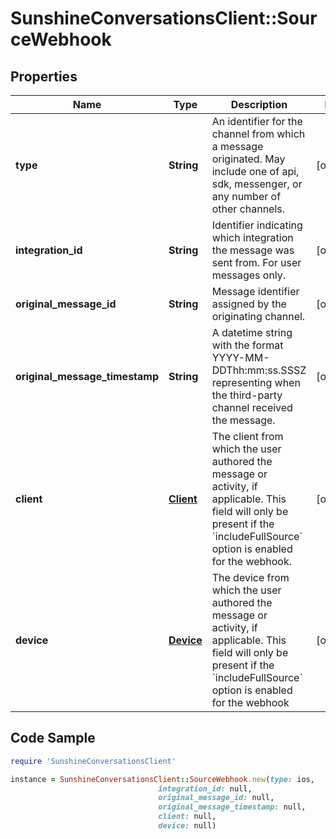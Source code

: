 # SunshineConversationsClient::SourceWebhook

## Properties

Name | Type | Description | Notes
------------ | ------------- | ------------- | -------------
**type** | **String** | An identifier for the channel from which a message originated. May include one of api, sdk, messenger, or any number of other channels. | [optional] 
**integration_id** | **String** | Identifier indicating which integration the message was sent from. For user messages only. | [optional] 
**original_message_id** | **String** | Message identifier assigned by the originating channel. | [optional] 
**original_message_timestamp** | **String** | A datetime string with the format YYYY-MM-DDThh:mm:ss.SSSZ representing when the third-party channel received the message. | [optional] 
**client** | [**Client**](Client.md) | The client from which the user authored the message or activity, if applicable. This field will only be present if the &#x60;includeFullSource&#x60; option is enabled for the webhook. | [optional] 
**device** | [**Device**](Device.md) | The device from which the user authored the message or activity, if applicable. This field will only be present if the &#x60;includeFullSource&#x60; option is enabled for the webhook | [optional] 

## Code Sample

```ruby
require 'SunshineConversationsClient'

instance = SunshineConversationsClient::SourceWebhook.new(type: ios,
                                 integration_id: null,
                                 original_message_id: null,
                                 original_message_timestamp: null,
                                 client: null,
                                 device: null)
```


